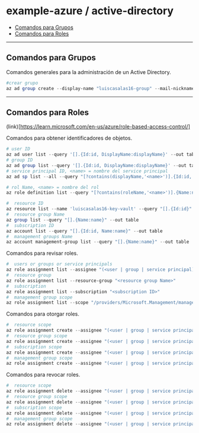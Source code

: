 # example-azure / active-directory

- [Comandos para Grupos](#comandos-para-grupos)
- [Comandos para Roles](#comandos-para-roles)

---

## Comandos para Grupos

Comandos generales para la administración de un Active Directory.

```powershell
#crear grupo
az ad group create --display-name "luiscasalas16-group" --mail-nickname "luiscasalas16-group" --description "luiscasalas16-group"
```

---

## Comandos para Roles

(link)[https://learn.microsoft.com/en-us/azure/role-based-access-control/]

Comandos para obtener identificadores de objetos.

```powershell
# user ID
az ad user list --query '[].{Id:id, DisplayName:displayName}' --out table
# group ID
az ad group list --query '[].{Id:id, DisplayName:displayName}' --out table
# service principal ID, <name> = nombre del service principal
az ad sp list --all --query "[?contains(displayName,'<name>')].{Id:id, DisplayName:displayName}" --out table

# rol Name, <name> = nombre del rol
az role definition list --query "[?contains(roleName,'<name>')].{Name:name, RoleName:roleName}" --out table

#  resource ID
az resource list --name 'luiscasalas16-key-vault' --query "[].{Id:id}" --out tsv
#  resource group Name
az group list --query "[].{Name:name}" --out table
#  subscription ID
az account list --query "[].{Id:id, Name:name}" --out table
#  management groups Name
az account management-group list --query "[].{Name:name}" --out table
```

Comandos para revisar roles.

```powershell
#  users or groups or service principals
az role assignment list --assignee "(<user | group | service principal) ID>"
#  resource group
az role assignment list --resource-group "<resource group Name>"
#  subscription
az role assignment list --subscription "<subscription ID>"
#  management group scope
az role assignment list --scope "/providers/Microsoft.Management/managementGroups/<management group name>"
```

Comandos para otorgar roles.

```powershell
#  resource scope
az role assignment create --assignee "(<user | group | service principal) ID>" --role "<role Name>" --scope "<resource ID>"
#  resource group scope
az role assignment create --assignee "(<user | group | service principal) ID>" --role "<role Name>" --resource-group "<resource group Name>"
#  subscription scope
az role assignment create --assignee "(<user | group | service principal) ID>" --role "<role Name>" --subscription "<subscription ID>"
#  management group scope
az role assignment create --assignee "(<user | group | service principal) ID>" --role "<role Name>" --scope "/providers/Microsoft.Management/managementGroups/<management group Name>"
```

Comandos para revocar roles.

```powershell
#  resource scope
az role assignment delete --assignee "(<user | group | service principal) ID>" --role "<role Name>" --scope "<resource ID>"
#  resource group scope
az role assignment delete --assignee "(<user | group | service principal) ID>" --role "<role Name>" --resource-group "<resource group Name>"
#  subscription scope
az role assignment delete --assignee "(<user | group | service principal) ID>" --role "<role Name>" --subscription "<subscription ID>"
#  management group scope
az role assignment delete --assignee "(<user | group | service principal) ID>" --role "<role Name>" --scope "/providers/Microsoft.Management/managementGroups/<management group Name>"
```
